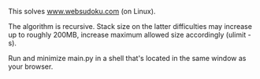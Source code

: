 This solves www.websudoku.com (on Linux).

The algorithm is recursive. Stack size on the latter difficulties may increase up to roughly 200MB, increase maximum allowed size accordingly (ulimit -s).

Run and minimize main.py in a shell that's located in the same window as your browser.

